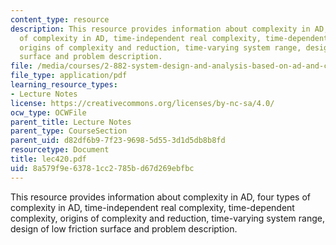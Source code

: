 ```yaml
---
content_type: resource
description: This resource provides information about complexity in AD, four types
  of complexity in AD, time-independent real complexity, time-dependent complexity,
  origins of complexity and reduction, time-varying system range, design of low friction
  surface and problem description.
file: /media/courses/2-882-system-design-and-analysis-based-on-ad-and-complexity-theories-spring-2005/8a579f9e63781cc2785bd67d269ebfbc_lec420.pdf
file_type: application/pdf
learning_resource_types:
- Lecture Notes
license: https://creativecommons.org/licenses/by-nc-sa/4.0/
ocw_type: OCWFile
parent_title: Lecture Notes
parent_type: CourseSection
parent_uid: d82df6b9-7f23-9698-5d55-3d1d5db8b8fd
resourcetype: Document
title: lec420.pdf
uid: 8a579f9e-6378-1cc2-785b-d67d269ebfbc
---
```

This resource provides information about complexity in AD, four types of complexity in AD, time-independent real complexity, time-dependent complexity, origins of complexity and reduction, time-varying system range, design of low friction surface and problem description.